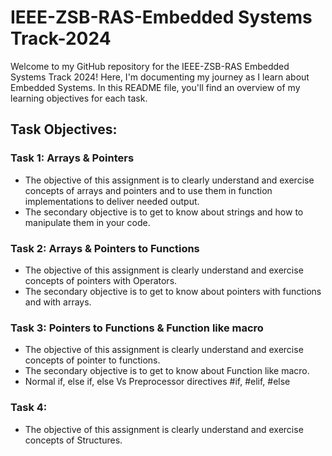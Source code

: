 # IEEE-ZSB-RAS-Embedded Systems Track-2024

Welcome to my GitHub repository for the IEEE-ZSB-RAS Embedded Systems Track 2024! Here, I'm documenting my journey as I learn about Embedded Systems. In this README file, you'll find an overview of my learning objectives for each task.

## Task Objectives:

### Task 1: Arrays & Pointers 
- The objective of this assignment is to clearly understand and exercise concepts of arrays and pointers and to use them in function implementations to deliver needed output.
- The secondary objective is to get to know about strings and how to manipulate them in your code.

### Task 2: Arrays & Pointers to Functions
- The objective of this assignment is clearly understand and exercise concepts of pointers with Operators.
- The secondary objective is to get to know about pointers with functions and with arrays.

### Task 3: Pointers to Functions & Function like macro
- The objective of this assignment is clearly understand and exercise concepts of pointer to functions.
- The secondary objective is to get to know about  Function like macro.
- Normal if, else if, else Vs Preprocessor directives #if, #elif, #else

### Task 4:
- The objective of this assignment is clearly understand and exercise concepts of Structures.